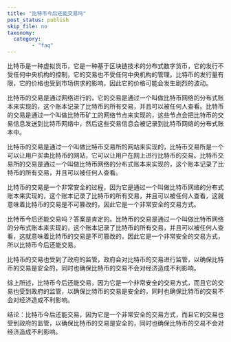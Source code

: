 ```yaml
---
title: "比特币今后还能交易吗"
post_status: publish
skip_file: no
taxonomy:
  category:
        - "faq"
---
```


比特币是一种虚拟货币，它是一种基于区块链技术的分布式数字货币，它的发行不受任何中央机构的控制，它的交易也不受任何中央机构的管理。比特币的发行量有限，它的价格也受到市场供求的影响，因此它的价格可能会发生剧烈的波动。

比特币的交易是通过网络进行的，它的交易是通过一个叫做比特币网络的分布式账本来实现的，这个账本记录了比特币的所有交易，并且可以被任何人查看。比特币的交易是通过一个叫做比特币矿工的网络节点来实现的，这些节点会把比特币的交易信息发送到比特币网络中，然后这些交易信息会被记录到比特币网络的分布式账本中。

比特币的交易是通过一个叫做比特币交易所的网站来实现的，比特币交易所是一个可以让用户买卖比特币的网站，它可以让用户在网上进行比特币的交易。比特币交易所的交易是通过一个叫做比特币网络的分布式账本来实现的，这个账本记录了比特币的所有交易，并且可以被任何人查看。

比特币的交易是一个非常安全的过程，因为它是通过一个叫做比特币网络的分布式账本来实现的，这个账本记录了比特币的所有交易，并且可以被任何人查看，这就意味着比特币的交易是不可篡改的，因此它是一个非常安全的交易方式。

比特币今后还能交易吗？答案是肯定的。比特币的交易是通过一个叫做比特币网络的分布式账本来实现的，这个账本记录了比特币的所有交易，并且可以被任何人查看，这就意味着比特币的交易是不可篡改的，因此它是一个非常安全的交易方式，所以比特币今后还能交易。

比特币的交易也受到了政府的监管，政府会对比特币的交易进行监管，以确保比特币的交易是安全的，同时也确保比特币的交易不会对经济造成不利影响。

综上所述，比特币今后还能交易，因为它是一个非常安全的交易方式，而且它的交易也受到政府的监管，以确保比特币的交易是安全的，同时也确保比特币的交易不会对经济造成不利影响。

结论：比特币今后还能交易，因为它是一个非常安全的交易方式，而且它的交易也受到政府的监管，以确保比特币的交易是安全的，同时也确保比特币的交易不会对经济造成不利影响。
